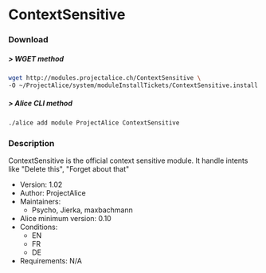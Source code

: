 # ContextSensitive

### Download

##### > WGET method
```bash
wget http://modules.projectalice.ch/ContextSensitive \
-O ~/ProjectAlice/system/moduleInstallTickets/ContextSensitive.install
```

##### > Alice CLI method
```bash
./alice add module ProjectAlice ContextSensitive
```

### Description
ContextSensitive is the official context sensitive module. It handle intents like "Delete this", "Forget about that"

- Version: 1.02
- Author: ProjectAlice
- Maintainers:
  - Psycho, Jierka, maxbachmann
- Alice minimum version: 0.10
- Conditions:
  - EN
  - FR
  - DE
- Requirements: N/A
